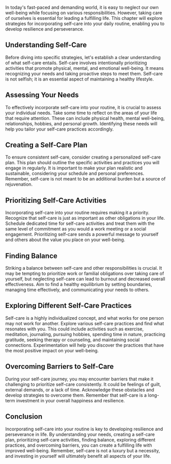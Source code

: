 
In today's fast-paced and demanding world, it is easy to neglect our own well-being while focusing on various responsibilities. However, taking care of ourselves is essential for leading a fulfilling life. This chapter will explore strategies for incorporating self-care into your daily routine, enabling you to develop resilience and perseverance.

## Understanding Self-Care

Before diving into specific strategies, let's establish a clear understanding of what self-care entails. Self-care involves intentionally prioritizing activities that promote physical, mental, and emotional well-being. It means recognizing your needs and taking proactive steps to meet them. Self-care is not selfish; it is an essential aspect of maintaining a healthy lifestyle.

## Assessing Your Needs

To effectively incorporate self-care into your routine, it is crucial to assess your individual needs. Take some time to reflect on the areas of your life that require attention. These can include physical health, mental well-being, relationships, hobbies, and personal growth. Identifying these needs will help you tailor your self-care practices accordingly.

## Creating a Self-Care Plan

To ensure consistent self-care, consider creating a personalized self-care plan. This plan should outline the specific activities and practices you will engage in regularly. It is important to make your plan realistic and sustainable, considering your schedule and personal preferences. Remember, self-care is not meant to be an additional burden but a source of rejuvenation.

## Prioritizing Self-Care Activities

Incorporating self-care into your routine requires making it a priority. Recognize that self-care is just as important as other obligations in your life. Schedule dedicated time for self-care activities and treat them with the same level of commitment as you would a work meeting or a social engagement. Prioritizing self-care sends a powerful message to yourself and others about the value you place on your well-being.

## Finding Balance

Striking a balance between self-care and other responsibilities is crucial. It may be tempting to prioritize work or familial obligations over taking care of yourself, but neglecting self-care can lead to burnout and decreased overall effectiveness. Aim to find a healthy equilibrium by setting boundaries, managing time effectively, and communicating your needs to others.

## Exploring Different Self-Care Practices

Self-care is a highly individualized concept, and what works for one person may not work for another. Explore various self-care practices and find what resonates with you. This could include activities such as exercise, meditation, journaling, pursuing hobbies, spending time in nature, practicing gratitude, seeking therapy or counseling, and maintaining social connections. Experimentation will help you discover the practices that have the most positive impact on your well-being.

## Overcoming Barriers to Self-Care

During your self-care journey, you may encounter barriers that make it challenging to prioritize self-care consistently. It could be feelings of guilt, external demands, or a lack of time. Acknowledge these obstacles and develop strategies to overcome them. Remember that self-care is a long-term investment in your overall happiness and resilience.

## Conclusion

Incorporating self-care into your routine is key to developing resilience and perseverance in life. By understanding your needs, creating a self-care plan, prioritizing self-care activities, finding balance, exploring different practices, and overcoming barriers, you can create a fulfilling life with improved well-being. Remember, self-care is not a luxury but a necessity, and investing in yourself will ultimately benefit all aspects of your life.

